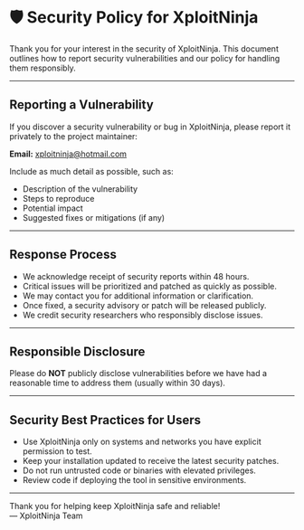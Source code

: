 # 🛡️ Security Policy for XploitNinja

Thank you for your interest in the security of XploitNinja. This document outlines how to report security vulnerabilities and our policy for handling them responsibly.

---

## Reporting a Vulnerability

If you discover a security vulnerability or bug in XploitNinja, please report it privately to the project maintainer:

**Email:** xploitninja@hotmail.com

Include as much detail as possible, such as:

- Description of the vulnerability  
- Steps to reproduce  
- Potential impact  
- Suggested fixes or mitigations (if any)  

---

## Response Process

- We acknowledge receipt of security reports within 48 hours.  
- Critical issues will be prioritized and patched as quickly as possible.  
- We may contact you for additional information or clarification.  
- Once fixed, a security advisory or patch will be released publicly.  
- We credit security researchers who responsibly disclose issues.

---

## Responsible Disclosure

Please do **NOT** publicly disclose vulnerabilities before we have had a reasonable time to address them (usually within 30 days).

---

## Security Best Practices for Users

- Use XploitNinja only on systems and networks you have explicit permission to test.  
- Keep your installation updated to receive the latest security patches.  
- Do not run untrusted code or binaries with elevated privileges.  
- Review code if deploying the tool in sensitive environments.

---

Thank you for helping keep XploitNinja safe and reliable!  
— XploitNinja Team